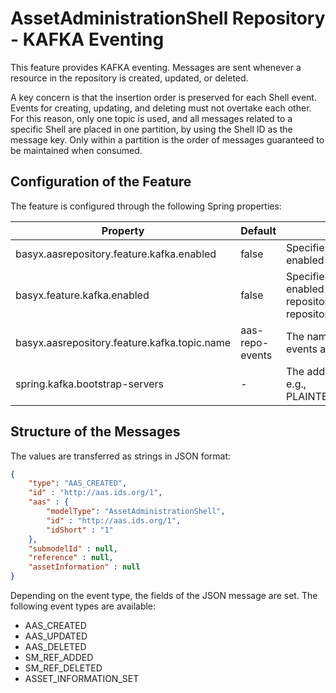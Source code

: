 # AssetAdministrationShell Repository - KAFKA Eventing

This feature provides KAFKA eventing. Messages are sent whenever a resource in the repository is created, updated, or deleted.

A key concern is that the insertion order is preserved for each Shell event. Events for creating, updating, and deleting must not overtake each other. For this reason, only one topic is used, and all messages related to a specific Shell are placed in one partition, by using the Shell ID as the message key. Only within a partition is the order of messages guaranteed to be maintained when consumed.

## Configuration of the Feature

The feature is configured through the following Spring properties:

| Property                                      | Default         | Description                                         |
|-----------------------------------------------|-----------------|-----------------------------------------------------|
| basyx.aasrepository.feature.kafka.enabled     | false           | Specifies whether the feature is enabled for AAS repository |
| basyx.feature.kafka.enabled                   | false           | Specifies whether the feature is enabled for both the AAS repository and Submodel repository |
| basyx.aasrepository.feature.kafka.topic.name  | aas-repo-events | The name of the topic where events are sent          |
| spring.kafka.bootstrap-servers                | -               | The address of the Kafka brokers, e.g., PLAINTEXT_HOST://localhost:9092 |

## Structure of the Messages

The values are transferred as strings in JSON format:

```json
{
	"type": "AAS_CREATED",
	"id" : "http://aas.ids.org/1",
	"aas" : {
		"modelType": "AssetAdministrationShell",
		"id" : "http://aas.ids.org/1",
		"idShort" : "1"
	},
	"submodelId" : null,
	"reference" : null,
	"assetInformation" : null
}
```

Depending on the event type, the fields of the JSON message are set. The following event types are available:

* AAS_CREATED
* AAS_UPDATED
* AAS_DELETED
* SM_REF_ADDED
* SM_REF_DELETED
* ASSET_INFORMATION_SET


